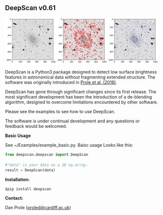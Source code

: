 ## DeepScan v0.61 

![A picture](https://raw.githubusercontent.com/danjampro/DeepScan/master/Examples/example_deblending.png)

DeepScan is a Python3 package designed to detect low surface brightness features in astronomical data without fragmenting extended structure. The software was originally introduced in [Prole et al. (2018)](https://doi.org/10.1093/mnras/sty1021).

DeepScan has gone through significant changes since its first release. The most significant development has been the introduction of a de-blending algorithm, designed to overcome limitations encountered by other software.

Please see the examples to see how to use DeepScan. 

The software is under continual development and any questions or feedback would be welcomed.

**Basic Usage**

See ~/Examples/example_basic.py. Baisc usage Looks like this:

```python
from deepscan.deepscan import DeepScan

#"data" is your data as a 2D np.array.
result = DeepScan(data) 

```

**Installation:**

	$pip install deepscan

**Contact:**

Dan Prole (<proled@cardiff.ac.uk>)

